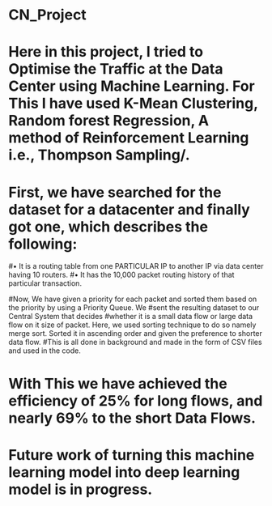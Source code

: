 # CN_Project

# Here in this project, I tried to Optimise the Traffic at the Data Center using Machine Learning. For This I have used K-Mean Clustering, Random forest Regression, A method of Reinforcement Learning i.e., Thompson Sampling/.

# First, we have searched for the dataset for a datacenter and finally got one, which describes the following:
#•	It is a routing table from one PARTICULAR IP to another IP via data center having 10 routers.
#•	It has the 10,000 packet routing history of that particular transaction.

#Now, We have given a priority for each packet and sorted them based on the priority by using a Priority Queue. We
#sent the resulting dataset to our Central System that decides
#whether it is a small data flow or large data flow on it size of packet. Here, we used sorting technique to do so namely merge sort. Sorted it in ascending order and given the preference to shorter data flow.
#This is all done in background and made in the form of CSV files and used in the code.

# With This we have achieved the efficiency of 25% for long flows, and nearly 69% to the short Data Flows.

# Future work of turning this machine learning model into deep learning model is in progress.
